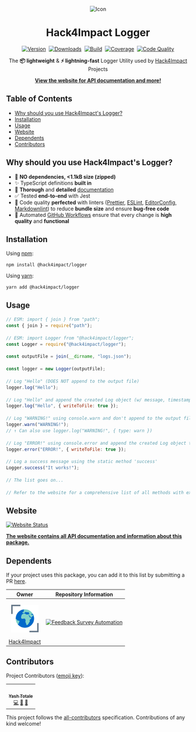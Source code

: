 <p align="center"><img alt="Icon" width="200" src="https://raw.githubusercontent.com/hack4impact/logger/main/static/images/icon.svg"/></p>

<h1 align="center">Hack4Impact Logger</h1>

<p align="center">
<a href="https://www.npmjs.com/package/@hack4impact/logger"><img src="https://img.shields.io/npm/v/@hack4impact/logger?logo=npm&logoColor=FFFFFF&labelColor=000000&label=Version&style=flat-square" alt="Version"/></a>&nbsp;
<a href="https://www.npmjs.com/package/@hack4impact/logger"><img src="https://img.shields.io/npm/dt/@hack4impact/logger?logo=npm&logoColor=FFFFFF&labelColor=000000&label=Downloads&style=flat-square" alt="Downloads"/></a>&nbsp;
<a href="https://github.com/hack4impact/logger/actions?query=workflow%3A%22Node+CI%22"><img src="https://img.shields.io/github/workflow/status/hack4impact/logger/Node%20CI?logo=github&logoColor=FFFFFF&labelColor=000000&label=Build&style=flat-square" alt="Build"/></a>&nbsp;
<a href="https://codecov.io/gh/hack4impact/logger/"><img src="https://img.shields.io/codecov/c/github/hack4impact/logger?style=flat-square&label=Coverage&logo=Codecov&logoColor=FFFFFF&labelColor=000000" alt="Coverage"/></a>&nbsp;
<a href="https://lgtm.com/projects/g/hack4impact/logger/context:javascript"><img src="https://img.shields.io/lgtm/grade/javascript/github/hack4impact/logger?logo=lgtm&logoColor=FFFFFF&labelColor=000000&label=Code%20Quality&style=flat-square" alt="Code Quality"/></a>
</p>

<p align="center">The <strong>📦 lightweight</strong> & <strong>⚡ lightning-fast</strong> Logger Utility used by <a href="https://hack4impact.org/">Hack4Impact</a> Projects</p>

<p align="center"><strong><a href="https://hack4impact.github.io/logger/">View the website for API documentation and more!</a></strong></p>

## Table of Contents

- [Why should you use Hack4Impact's Logger?](#why-should-you-use-hack4impacts-logger)
- [Installation](#installation)
- [Usage](#usage)
- [Website](#website)
- [Dependents](#dependents)
- [Contributors](#contributors)

## Why should you use Hack4Impact's Logger?

- 🚀 **NO dependencies, <1.1kB size (zipped)**
- ✨ TypeScript definitions **built in**
- 📖 **Thorough** and **detailed** [documentation](https://hack4impact.github.io/logger/docs/classes/logger)
- ✅ Tested **end-to-end** with Jest
- 🌟 Code quality **perfected** with linters ([Prettier](https://prettier.io/), [ESLint](https://eslint.org/), [EditorConfig](https://editorconfig.org/), [Markdownlint](https://github.com/DavidAnson/markdownlint)) to reduce **bundle size** and ensure **bug-free code**
- 💫 Automated [GitHub Workflows](https://github.com/hack4impact/logger/actions?query=workflow%3A%22Node+CI%22) ensure that every change is **high quality** and **functional**

## Installation

Using [npm](https://www.npmjs.com):

```shell
npm install @hack4impact/logger
```

Using [yarn](https://yarnpkg.com/):

```shell
yarn add @hack4impact/logger
```

## Usage

```javascript
// ESM: import { join } from "path";
const { join } = require("path");

// ESM: import Logger from "@hack4impact/logger";
const Logger = require("@hack4impact/logger");

const outputFile = join(__dirname, "logs.json");

const logger = new Logger(outputFile);

// Log "Hello" (DOES NOT append to the output file)
logger.log("Hello");

// Log "Hello" and append the created Log object (w/ message, timestamp, index) to the output file
logger.log("Hello", { writeToFile: true });

// Log "WARNING!" using console.warn and don't append to the output file
logger.warn("WARNING!");
// ↑ Can also use logger.log("WARNING!", { type: warn })

// Log "ERROR!" using console.error and append the created Log object to the output file
logger.error("ERROR!", { writeToFile: true });

// Log a success message using the static method 'success'
Logger.success("It works!");

// The list goes on...

// Refer to the website for a comprehensive list of all methods with examples
```

## Website

[![Website Status](https://img.shields.io/website?url=https%3A%2F%2Fhack4impact.github.io%2Flogger%2F&style=flat-square&logo=github)](https://hack4impact.github.io/logger/)

**[The website contains all API documentation and information about this package.](https://hack4impact.github.io/logger/)**

## Dependents

If your project uses this package, you can add it to this list by submitting a PR [here](https://github.com/hack4impact/logger/pulls).

| Owner                                                                                                                                                                                  | Repository Information                                                                                                                                                                           |
| -------------------------------------------------------------------------------------------------------------------------------------------------------------------------------------- | ------------------------------------------------------------------------------------------------------------------------------------------------------------------------------------------------ |
| <p align="center"><a href="https://github.com/hack4impact"><img width="75" height="75" src="static/images/hack4impact-icon.svg"/></a></p>[Hack4Impact](https://github.com/hack4impact) | [![Feedback Survey Automation](https://github-readme-stats.vercel.app/api/pin/?username=hack4impact&repo=feedback-survey-automation)](https://github.com/hack4impact/feedback-survey-automation) |

## Contributors

Project Contributors ([emoji key](https://allcontributors.org/docs/en/emoji-key)):

<!-- ALL-CONTRIBUTORS-LIST:START - Do not remove or modify this section -->
<!-- prettier-ignore-start -->
<!-- markdownlint-disable -->
<table>
  <tr>
    <td align="center"><a href="https://github.com/YashTotale"><img src="https://avatars.githubusercontent.com/u/30784592?v=4?s=100" width="100px;" alt=""/><br /><sub><b>Yash Totale</b></sub></a><br /><a href="https://github.com/hack4impact/logger/commits?author=YashTotale" title="Code">💻</a> <a href="#ideas-YashTotale" title="Ideas, Planning, & Feedback">🤔</a> <a href="https://github.com/hack4impact/logger/commits?author=YashTotale" title="Documentation">📖</a></td>
  </tr>
</table>

<!-- markdownlint-restore -->
<!-- prettier-ignore-end -->

<!-- ALL-CONTRIBUTORS-LIST:END -->

This project follows the [all-contributors](https://github.com/all-contributors/all-contributors) specification. Contributions of any kind welcome!
